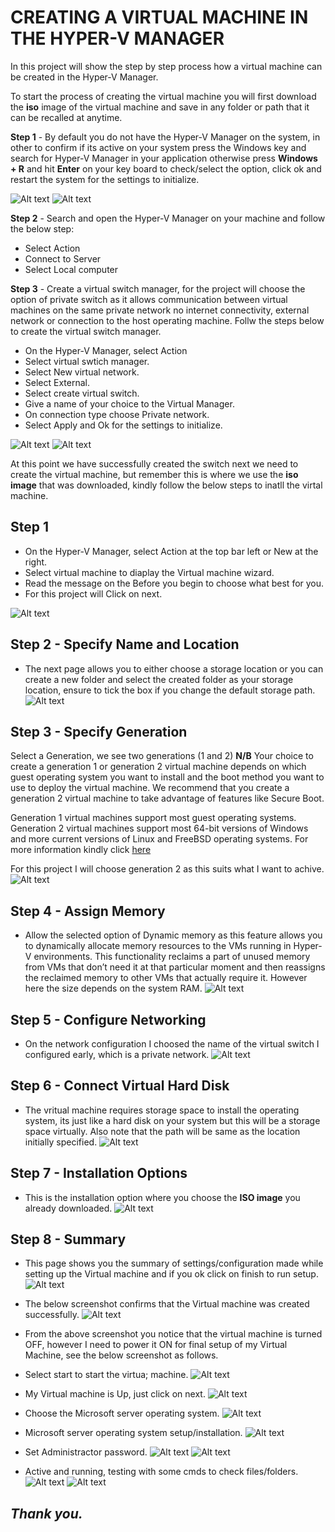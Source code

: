 # CREATING A VIRTUAL MACHINE IN THE HYPER-V MANAGER
In this project will show the step by step process how a virtual machine can be created in the Hyper-V Manager.

To start the process of creating the virtual machine you will first download the **iso** image of the virtual machine and save in any folder or path that it can be recalled at anytime.

**Step 1** - By default you do not have the Hyper-V Manager on the system, in other to confirm if its active on your system press the Windows key and search for Hyper-V Manager in your application otherwise press **Windows + R** and hit **Enter** on your key board to check/select the option, click ok and restart the system for the settings to initialize.

![Alt text](<Images/Windows plus R.png>)
![Alt text](<Images/Check the Hyper-V option.png>)

**Step 2** - Search and open the Hyper-V Manager on your machine and follow the below step:
* Select Action
* Connect to Server
* Select Local computer

**Step 3** - Create a virtual switch manager, for the project will choose the option of private switch as it allows communication between virtual machines on the same private network no internet connectivity, external network or connection to the host operating machine. Follw the steps below to create the virtual switch manager.
* On the Hyper-V Manager, select Action
* Select virtual swtich manager.
* Select New virtual network. 
* Select External.
* Select create virtual switch.
* Give a name of your choice to the Virtual Manager.
* On connection type choose Private network.
* Select Apply and Ok for the settings to initialize.

![Alt text](<Images/Choose External.png>)
![Alt text](<Images/rename choose private network and click apply.png>)

At this point we have successfully created the switch next we need to create the virtual machine, but remember this is where we use the **iso image** that was downloaded, kindly follow the below steps to inatll the virtal machine.

## Step 1
* On the Hyper-V Manager, select Action at the top bar left or New at the right.
* Select virtual machine to diaplay the Virtual machine wizard.
* Read the message on the Before you begin to choose what best for you.
* For this project will Click on next. 

![Alt text](<Images/creating a virtual machine action new new vM.png>)

## Step 2 - Specify Name and Location
* The next page allows you to either choose a storage location or you can create a new folder and select the created folder as your storage location, ensure to tick the box if you change the default storage path.
![Alt text](<Images/Changed storage location to cVM.png>)

## Step 3 - Specify Generation
Select a Generation, we see two generations (1 and 2)
**N/B** Your choice to create a generation 1 or generation 2 virtual machine depends on which guest operating system you want to install and the boot method you want to use to deploy the virtual machine. We recommend that you create a generation 2 virtual machine to take advantage of features like Secure Boot.

Generation 1 virtual machines support most guest operating systems. 
Generation 2 virtual machines support most 64-bit versions of Windows and more current versions of Linux and FreeBSD operating systems. For more information kindly click [here](https://learn.microsoft.com/en-us/windows-server/virtualization/hyper-v/plan/should-i-create-a-generation-1-or-2-virtual-machine-in-hyper-v)

For this project I will choose generation 2 as this suits what I want to achive.
![Alt text](<Images/Choosed generation 2.png>)

## Step 4 - Assign Memory
* Allow the selected option of Dynamic memory as this feature allows you to dynamically allocate memory resources to the VMs running in Hyper-V environments. This functionality reclaims a part of unused memory from VMs that don’t need it at that particular moment and then reassigns the reclaimed memory to other VMs that actually require it. However here the size depends on the system RAM.
![Alt text](<Images/memory assigned and choosed dynamic momory.png>)

## Step 5 - Configure Networking
* On the network configuration I choosed the name of the virtual switch I configured early, which is a private network.
![Alt text](<Images/the previous network created at the first step.png>)

## Step 6 - Connect Virtual Hard Disk
* The vritual machine requires storage space to install the operating system, its just like a hard disk on your system but this will be a storage space virtually. Also note that the path will be same as the location initially specified.
![Alt text](<Images/virtual hard disk 40gb.png>)

## Step 7 - Installation Options
* This is the installation option where you choose the **ISO image** you already downloaded.
![Alt text](<Images/choosed the location of my iso image downloaded.png>)

## Step 8 - Summary 
* This page shows you the summary of settings/configuration made while setting up the Virtual machine and if you ok click on finish to run setup.
![Alt text](<Images/Summary of the installation.png>)

* The below screenshot confirms that the Virtual machine was created successfully.
![Alt text](<Images/Created successfully .png>)

* From the above screenshot you notice that the virtual machine is turned OFF, however I need to power it ON for final setup of my Virtual Machine, see the below screenshot as follows.

* Select start to start the virtua; machine.
![Alt text](<Images/turn ON before starting .png>)

* My Virtual machine is Up, just click on next.
![Alt text](<Images/My Machine is up .png>)

* Choose the Microsoft server operating system.
![Alt text](<Images/I choosed thisbecause of the option or what I need at this time .png>)

* Microsoft server operating system setup/installation.
![Alt text](<Images/OS installation is ongoing .png>)

* Set Administractor password.
![Alt text](<Images/Set up Admin password .png>)
![Alt text](<Images/Sign in page.png>)

* Active and running, testing with some cmds to check files/folders.
![Alt text](<Images/We are set and good, VM ready with server manager .png>)
![Alt text](<Images/To show nothing is in the server at the moment .png>)

## _Thank you._

